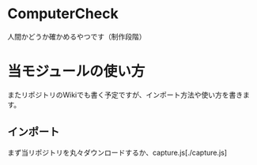 # ComputerCheck
人間かどうか確かめるやつです（制作段階）

# 当モジュールの使い方
またリポジトリのWikiでも書く予定ですが、インポート方法や使い方を書きます。

## インポート

まず当リポジトリを丸々ダウンロードするか、capture.js[./capture.js]

